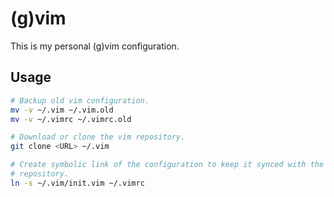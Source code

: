 # (g)vim

This is my personal (g)vim configuration.


## Usage

```sh
# Backup old vim configuration.
mv -v ~/.vim ~/.vim.old
mv -v ~/.vimrc ~/.vimrc.old

# Download or clone the vim repository.
git clone <URL> ~/.vim

# Create symbolic link of the configuration to keep it synced with the
# repository.
ln -s ~/.vim/init.vim ~/.vimrc
```
